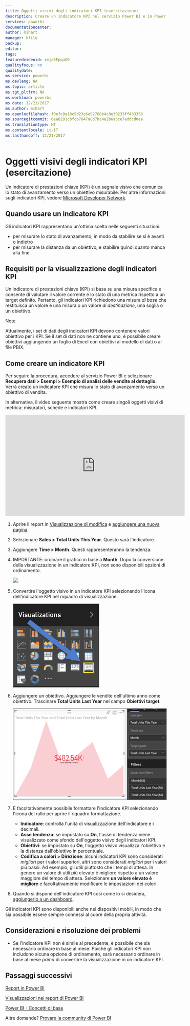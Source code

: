 ```yaml
---
title: Oggetti visivi degli indicatori KPI (esercitazione)
description: Creare un indicatore KPI nel servizio Power BI e in Power BI Desktop
services: powerbi
documentationcenter: 
author: mihart
manager: kfile
backup: 
editor: 
tags: 
featuredvideoid: xmja6EpqaO0
qualityfocus: no
qualitydate: 
ms.service: powerbi
ms.devlang: NA
ms.topic: article
ms.tgt_pltfrm: NA
ms.workload: powerbi
ms.date: 12/21/2017
ms.author: mihart
ms.openlocfilehash: f0efc9e18c5d23c6e52768b4c8e30233ff433356
ms.sourcegitcommit: 6ea8291cbfcb7847a8d7bc4e2b6abce7eddcd0ea
ms.translationtype: HT
ms.contentlocale: it-IT
ms.lasthandoff: 12/21/2017
---
```

# <a name="kpi-visuals-tutorial"></a>Oggetti visivi degli indicatori KPI (esercitazione)
Un indicatore di prestazioni chiave (KPI) è un segnale visivo che comunica lo stato di avanzamento verso un obiettivo misurabile. Per altre informazioni sugli indicatori KPI, vedere [Microsoft Developer Network](https://msdn.microsoft.com/library/hh272050).

## <a name="when-to-use-a-kpi"></a>Quando usare un indicatore KPI
Gli indicatori KPI rappresentano un'ottima scelta nelle seguenti situazioni:

* per misurare lo stato di avanzamento, in modo da stabilire se si è avanti o indietro
* per misurare la distanza da un obiettivo, e stabilire quindi quanto manca alla fine   

## <a name="kpi-visual-requirements"></a>Requisiti per la visualizzazione degli indicatori KPI
Un indicatore di prestazioni chiave (KPI) si basa su una misura specifica e consente di valutare il valore corrente e lo stato di una metrica rispetto a un target definito. Pertanto, gli indicatori KPI richiedono una misura *di base* che restituisca un valore e una misura o un valore *di destinazione*, una soglia o un obiettivo.

> [!NOTE]
> Attualmente, i set di dati degli indicatori KPI devono contenere valori obiettivo per i KPI. Se il set di dati non ne contiene uno, è possibile creare obiettivi aggiungendo un foglio di Excel con obiettivi al modello di dati o al file PBIX.
> 
> 

## <a name="how-to-create-a-kpi"></a>Come creare un indicatore KPI
Per seguire la procedura, accedere al servizio Power BI e selezionare **Recupera dati > Esempi > Esempio di analisi delle vendite al dettaglio**. Verrà creato un indicatore KPI che misura lo stato di avanzamento verso un obiettivo di vendita.

In alternativa, il video seguente mostra come creare singoli oggetti visivi di metrica: misuratori, schede e indicatori KPI.

<iframe width="560" height="315" src="https://www.youtube.com/embed/xmja6EpqaO0?list=PL1N57mwBHtN0JFoKSR0n-tBkUJHeMP2cP" frameborder="0" allowfullscreen></iframe>

1. Aprire il report in [Visualizzazione di modifica](service-reading-view-and-editing-view.md) e [aggiungere una nuova pagina](power-bi-report-add-page.md).    
2. Selezionare **Sales > Total Units This Year**.  Questo sarà l'indicatore.
3. Aggiungere **Time > Month**.  Questi rappresenteranno la tendenza.
4. IMPORTANTE: ordinare il grafico in base a **Month**. Dopo la conversione della visualizzazione in un indicatore KPI, non sono disponibili opzioni di ordinamento.

    ![](media/power-bi-visualization-kpi/power-bi-sort-by-month.png)
5. Convertire l'oggetto visivo in un indicatore KPI selezionando l'icona dell'indicatore KPI nel riquadro di visualizzazione.
   
    ![](media/power-bi-visualization-kpi/power-bi-kpi-icon.png)
6. Aggiungere un obiettivo. Aggiungere le vendite dell'ultimo anno come obiettivo. Trascinare **Total Units Last Year** nel campo **Obiettivi target**.
   
    ![](media/power-bi-visualization-kpi/power-bi-kpi.png)
7. È facoltativamente possibile formattare l'indicatore KPI selezionando l'icona del rullo per aprire il riquadro formattazione.
   
   * **Indicatore**: controlla l'unità di visualizzazione dell'indicatore e i decimali.
   * **Asse tendenza**: se impostato su **On**, l'asse di tendenza viene visualizzato come sfondo dell'oggetto visivo degli indicatori KPI.  
   * **Obiettivi**: se impostato su **On**, l'oggetto visivo visualizza l'obiettivo e la distanza dall'obiettivo in percentuale.
   * **Codifica a colori > Direzione**: alcuni indicatori KPI sono considerati *migliori* per i valori superiori, altri sono considerati *migliori* per i valori più bassi. Ad esempio, gli utili piuttosto che i tempi di attesa. In genere un valore di utili più elevato è migliore rispetto a un valore maggiore del tempo di attesa. Selezionare **un valore elevato è migliore** e facoltativamente modificare le impostazioni dei colori.

1. Quando si dispone dell'indicatore KPI così come lo si desidera, [aggiungerlo a un dashboard](service-dashboard-pin-tile-from-report.md).

Gli indicatori KPI sono disponibili anche nei dispositivi mobili, in modo che sia possibile essere sempre connessi al cuore della propria attività.

## <a name="considerations-and-troubleshooting"></a>Considerazioni e risoluzione dei problemi
* Se l'indicatore KPI non è simile al precedente, è possibile che sia necessario ordinare in base al mese. Poiché gli indicatori KPI non includono alcuna opzione di ordinamento, sarà necessario ordinare in base al mese *prima* di convertire la visualizzazione in un indicatore KPI.

## <a name="next-steps"></a>Passaggi successivi
[Report in Power BI](service-reports.md)

[Visualizzazioni nei report di Power BI](power-bi-report-visualizations.md)

[Power BI - Concetti di base](service-basic-concepts.md)

Altre domande? [Provare la community di Power BI](http://community.powerbi.com/)

